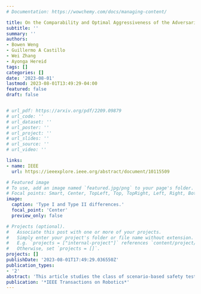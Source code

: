 ```yaml
---
# Documentation: https://wowchemy.com/docs/managing-content/

title: On the Comparability and Optimal Aggressiveness of the Adversarial Scenario-Based Safety Testing of Robots
subtitle: ''
summary: ''
authors:
- Bowen Weng
- Guillermo A Castillo
- Wei Zhang
- Ayonga Hereid
tags: []
categories: []
date: '2023-08-01'
lastmod: 2023-08-01T13:49:29-04:00
featured: false
draft: false


# url_pdf: https://arxiv.org/pdf/2209.09879
# url_code: ''
# url_dataset: ''
# url_poster: ''
# url_project: ''
# url_slides: ''
# url_source: ''
# url_video: ''

links:
- name: IEEE
  url: https://ieeexplore.ieee.org/abstract/document/10115509

# Featured image
# To use, add an image named `featured.jpg/png` to your page's folder.
# Focal points: Smart, Center, TopLeft, Top, TopRight, Left, Right, BottomLeft, Bottom, BottomRight.
image:
  caption: 'Type I and Type II differences.'
  focal_point: 'Center'
  preview_only: false

# Projects (optional).
#   Associate this post with one or more of your projects.
#   Simply enter your project's folder or file name without extension.
#   E.g. `projects = ["internal-project"]` references `content/project/deep-learning/index.md`.
#   Otherwise, set `projects = []`.
projects: []
publishDate: '2023-08-01T17:49:29.036550Z'
publication_types:
- '2'
abstract: 'This article studies the class of scenario-based safety testing algorithms in the black-box safety testing configuration. For algorithms sharing the same state–action set coverage with differ- ent sampling distributions, it is commonly believed that prioritizing the exploration of high-risk states and actions leads to a better sam- pling efficiency. Our proposal disputes the above intuition by intro- ducing an impossibility theorem that provably shows that all the safety testing algorithms of the aforementioned difference perform equally well with the same expected sampling efficiency. Moreover, for testing algorithms covering different sets of states and actions, the sampling efficiency criterion is no longer applicable as different algorithms do not necessarily converge to the same termination condition. We then propose a testing aggressiveness definition based on the almost safe set concept along with an unbiased and efficient algorithm that compares the aggressiveness between testing algorithms. Empirical observations from the safety testing of bipedal locomotion controllers and vehicle decision-making modules are also presented to support the proposed theoretical implications and methodologies.'
publication: '*IEEE Transactions on Robotics*'
---
```


<!-- ![d](./featured.png "Definitions: a) Standard lead-vehicle following testing system and its corresponding OSS design. (b) Example of Type-I difference. (c) Example of Type-II difference w.r.t. $\mathcal{TE}^u$. (d) Example of Type-II difference w.r.t.  $\mathcal{TE}^u$. (e) Conceptual illustration of the almost safe set.") -->

